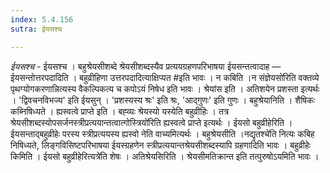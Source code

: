 ```yaml
---
index: 5.4.156
sutra: ईयसश्च

---
```

_ईयसश्च_ - ईयसश्च । बहुश्रेयसीशब्दे श्रेयसीशब्दस्यैव प्रत्ययग्रहणपरिभाषया ईयसन्तत्वादाह — ईयसन्तोत्तरपदादिति । बहुव्रीहिणा उत्तरपदादित्याक्षिप्यत #इति भावः । न कबिति ।न संज्ञेयसो॑रिति वक्तव्ये पृथग्योगकरणान्नित्यस्य वैकल्पिकत्य च कपोऽयं निषेध इति भावः । श्रेयांस इति । अतिशयेन प्रशस्ता इत्यर्थः । 'द्विवचनविभज्य' इति ईयसुन् । 'प्रशस्यस्य श्रः' इति श्रः, 'आद्गुणः' इति गुणः । बहुश्रेयानिति । शैषिकः कब्निषिध्यते । ह्यस्वत्वे प्राप्ते इति । बह्व्यः श्रेयस्यो यस्येति बहुव्रीहिः । तत्र श्रेयसीशब्दस्योपसर्जनस्त्रीप्रत्ययान्तत्वात्गोस्त्रियो॑रिति ह्यस्वत्वे प्राप्ते इत्यर्थः । ईयसो बहुव्रीहेरिति । ईयसन्ताद्बहुव्रीहेः परस्य स्त्रीप्रत्ययस्य ह्यस्वो नेति वाच्यमित्यर्थः । बहुश्रेयसीति ।नद्यृतश्चे॑ति नित्यः कबिह निषिध्यते, लिङ्गविसिष्टपरिभाषया ईयस्ग्रहणेन स्त्रीप्रत्ययान्तश्रेयसीशब्दस्यापि ग्रहणादिति भावः । बहुव्रीहेः किमिति । ईयसो बहुव्रीहेरित्यत्रे॑ति शेषः । अतिश्रेयसिरिति । श्रेयसीमतिक्रान्त इति तत्पुरुषोऽयमिति भावः । 